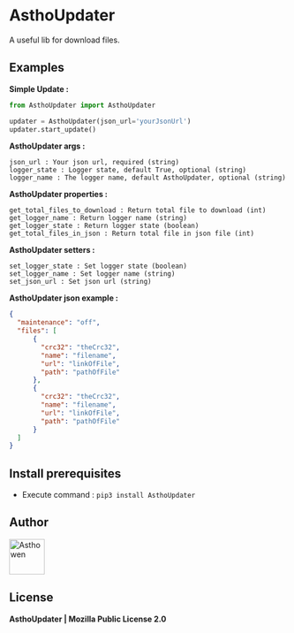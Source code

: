 # AsthoUpdater

A useful lib for download files.

## Examples

**Simple Update :**
```python
from AsthoUpdater import AsthoUpdater

updater = AsthoUpdater(json_url='yourJsonUrl')
updater.start_update()
```

**AsthoUpdater args :**
```
json_url : Your json url, required (string)
logger_state : Logger state, default True, optional (string)
logger_name : The logger name, default AsthoUpdater, optional (string)
```

**AsthoUpdater properties :**
```
get_total_files_to_download : Return total file to download (int)
get_logger_name : Return logger name (string)
get_logger_state : Return logger state (boolean)
get_total_files_in_json : Return total file in json file (int)
```

**AsthoUpdater setters :**
```
set_logger_state : Set logger state (boolean)
set_logger_name : Set logger name (string)
set_json_url : Set json url (string)
```

**AsthoUpdater json example :**
```json
{
  "maintenance": "off",
  "files": [
      {
        "crc32": "theCrc32",
        "name": "filename",
        "url": "linkOfFile",
        "path": "pathOfFile"
      },
      {
        "crc32": "theCrc32",
        "name": "filename",
        "url": "linkOfFile",
        "path": "pathOfFile"
      }
  ]
}
```

## Install prerequisites
* Execute command : ```pip3 install AsthoUpdater```

## Author
[<img width="64" src="https://avatars3.githubusercontent.com/u/59535754?s=400&u=48aecdd175dd2dd8867ae063f1973b64d298220b&v=4" alt="Asthowen">](https://github.com/Asthowen)

## License

**AsthoUpdater | Mozilla Public License 2.0**